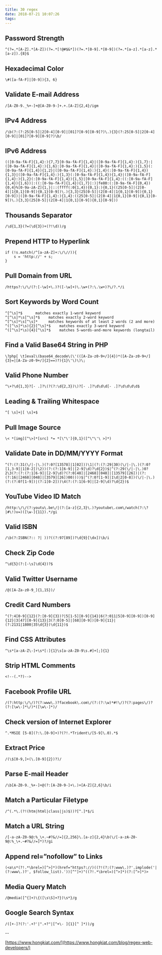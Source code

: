 ```yaml
---
title: 30 regex
date: 2018-07-21 10:07:26
tags:
---
```

## Password Strength
``` JS
^(?=.*[A-Z].*[A-Z])(?=.*[!@#$&*])(?=.*[0-9].*[0-9])(?=.*[a-z].*[a-z].*[a-z]).{8}$
```
## Hexadecimal Color
``` JS
\#([a-fA-F]|[0-9]){3, 6}
```
## Validate E-mail Address
``` JS
/[A-Z0-9._%+-]+@[A-Z0-9-]+.+.[A-Z]{2,4}/igm
```
## IPv4 Address
``` JS
/\b(?:(?:25[0-5]|2[0-4][0-9]|[01]?[0-9][0-9]?)\.){3}(?:25[0-5]|2[0-4][0-9]|[01]?[0-9][0-9]?)\b/
```
## IPv6 Address
``` JS
(([0-9a-fA-F]{1,4}:){7,7}[0-9a-fA-F]{1,4}|([0-9a-fA-F]{1,4}:){1,7}:|([0-9a-fA-F]{1,4}:){1,6}:[0-9a-fA-F]{1,4}|([0-9a-fA-F]{1,4}:){1,5}(:[0-9a-fA-F]{1,4}){1,2}|([0-9a-fA-F]{1,4}:){1,4}(:[0-9a-fA-F]{1,4}){1,3}|([0-9a-fA-F]{1,4}:){1,3}(:[0-9a-fA-F]{1,4}){1,4}|([0-9a-fA-F]{1,4}:){1,2}(:[0-9a-fA-F]{1,4}){1,5}|[0-9a-fA-F]{1,4}:((:[0-9a-fA-F]{1,4}){1,6})|:((:[0-9a-fA-F]{1,4}){1,7}|:)|fe80:(:[0-9a-fA-F]{0,4}){0,4}%[0-9a-zA-Z]{1,}|::(ffff(:0{1,4}){0,1}:){0,1}((25[0-5]|(2[0-4]|1{0,1}[0-9]){0,1}[0-9])\.){3,3}(25[0-5]|(2[0-4]|1{0,1}[0-9]){0,1}[0-9])|([0-9a-fA-F]{1,4}:){1,4}:((25[0-5]|(2[0-4]|1{0,1}[0-9]){0,1}[0-9])\.){3,3}(25[0-5]|(2[0-4]|1{0,1}[0-9]){0,1}[0-9]))
```
## Thousands Separator
``` JS
/\d{1,3}(?=(\d{3})+(?!\d))/g
```
## Prepend HTTP to Hyperlink
``` JS
if (!s.match(/^[a-zA-Z]+:\/\//)){
    s = 'http://' + s;
}
```
## Pull Domain from URL
``` JS
/https?:\/\/(?:[-\w]+\.)?([-\w]+)\.\w+(?:\.\w+)?\/?.*/i
```
## Sort Keywords by Word Count
``` JS
^[^\s]*$      matches exactly 1-word keyword
^[^\s]*\s[^\s]*$    matches exactly 2-word keyword
^[^\s]*\s[^\s]*     matches keywords of at least 2 words (2 and more)
^([^\s]*\s){2}[^\s]*$    matches exactly 3-word keyword
^([^\s]*\s){4}[^\s]*$    matches 5-words-and-more keywords (longtail)
```
## Find a Valid Base64 String in PHP
``` JS
\?php[ \t]eval\(base64_decode\(\'(([A-Za-z0-9+/]{4})*([A-Za-z0-9+/]{3}=|[A-Za-z0-9+/]{2}==)?){1}\'\)\)\;
```
## Valid Phone Number
``` JS
^\+?\d{1,3}?[- .]?\(?(?:\d{2,3})\)?[- .]?\d\d\d[- .]?\d\d\d\d$
```
## Leading & Trailing Whitespace
``` JS
^[ \s]+|[ \s]+$
```
## Pull Image Source
``` JS
\< *[img][^\>]*[src] *= *[\"\']{0,1}([^\"\'\ >]*)
```
## Validate Date in DD/MM/YYYY Format
``` JS
^(?:(?:31(\/|-|\.)(?:0?[13578]|1[02]))\1|(?:(?:29|30)(\/|-|\.)(?:0?[1,3-9]|1[0-2])\2))(?:(?:1[6-9]|[2-9]\d)?\d{2})$|^(?:29(\/|-|\.)0?2\3(?:(?:(?:1[6-9]|[2-9]\d)?(?:0[48]|[2468][048]|[13579][26])|(?:(?:16|[2468][048]|[3579][26])00))))$|^(?:0?[1-9]|1\d|2[0-8])(\/|-|\.)(?:(?:0?[1-9])|(?:1[0-2]))\4(?:(?:1[6-9]|[2-9]\d)?\d{2})$
```
## YouTube Video ID Match
``` JS
/http:\/\/(?:youtu\.be\/|(?:[a-z]{2,3}\.)?youtube\.com\/watch(?:\?|#\!)v=)([\w-]{11}).*/gi
```
## Valid ISBN
``` JS
/\b(?:ISBN(?:: ?| ))?((?:97[89])?\d{9}[\dx])\b/i
```
## Check Zip Code
``` JS
^\d{5}(?:[-\s]\d{4})?$
```
## Valid Twitter Username
``` JS
/@([A-Za-z0-9_]{1,15})/
```
## Credit Card Numbers
``` JS
^(?:4[0-9]{12}(?:[0-9]{3})?|5[1-5][0-9]{14}|6(?:011|5[0-9][0-9])[0-9]{12}|3[47][0-9]{13}|3(?:0[0-5]|[68][0-9])[0-9]{11}|(?:2131|1800|35\d{3})\d{11})$
```
## Find CSS Attributes
``` JS
^\s*[a-zA-Z\-]+\s*[:]{1}\s[a-zA-Z0-9\s.#]+[;]{1}
```
## Strip HTML Comments
``` JS
<!--(.*?)-->
```
## Facebook Profile URL
``` JS
/(?:http:\/\/)?(?:www\.)?facebook\.com\/(?:(?:\w)*#!\/)?(?:pages\/)?(?:[\w\-]*\/)*([\w\-]*)/
```
## Check version of Internet Explorer
``` JS
^.*MSIE [5-8](?:\.[0-9]+)?(?!.*Trident\/[5-9]\.0).*$
```
## Extract Price
``` JS
/(\$[0-9,]+(\.[0-9]{2})?)/
```
## Parse E-mail Header
``` JS
/\b[A-Z0-9._%+-]+@(?:[A-Z0-9-]+\.)+[A-Z]{2,6}\b/i
```
## Match a Particular Filetype
``` JS
/^(.*\.(?!(htm|html|class|js)$))?[^.]*$/i
```
## Match a URL String
``` JS
/[-a-zA-Z0-9@:%_\+.~#?&//=]{2,256}\.[a-z]{2,4}\b(\/[-a-zA-Z0-9@:%_\+.~#?&//=]*)?/gi
```
## Append rel=”nofollow” to Links
``` JS
(<a\s*(?!.*\brel=)[^>]*)(href="https?://)((?!(?:(?:www\.)?'.implode('|(?:www\.)?', $follow_list).'))[^"]+)"((?!.*\brel=)[^>]*)(?:[^>]*)>
```
## Media Query Match
``` JS
/@media([^{]+)\{([\s\S]+?})\s*}/g
```
## Google Search Syntax
``` JS
/([+-]?(?:'.+?'|".+?"|[^+\- ]{1}[^ ]*))/g
```

-- 

[https://www.hongkiat.com/](https://www.hongkiat.com/blog/regex-web-developers/)